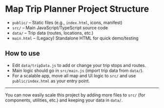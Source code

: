 # Map Trip Planner Project Structure

- `public/` – Static files (e.g., `index.html`, icons, manifest)
- `src/` – Main JavaScript/TypeScript source code
- `data/` – Trip data (routes, locations, etc.)
- `main.html` – (Legacy) Standalone HTML for quick demo/testing

## How to use

- Edit `data/tripData.js` to add or change your trip stops and routes.
- Main logic should go in `src/main.js` (import trip data from `data/`).
- For a scalable app, move all map and UI logic to `src/` and use `public/index.html` as your entry point.

---

You can now easily scale this project by adding more files to `src/` (for components, utilities, etc.) and keeping your data in `data/`.
